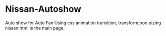 # Nissan-Autoshow
Auto show for Auto Fan
Using css animation
transition, transform,box-sizing
nissan.html is the main page.
